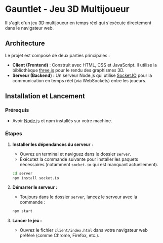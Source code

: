 # Gauntlet - Jeu 3D Multijoueur

Il s'agit d'un jeu 3D multijoueur en temps réel qui s'exécute directement dans le navigateur web.

## Architecture

Le projet est composé de deux parties principales :

*   **Client (Frontend)** : Construit avec HTML, CSS et JavaScript. Il utilise la bibliothèque [three.js](https://threejs.org/) pour le rendu des graphismes 3D.
*   **Serveur (Backend)** : Un serveur Node.js qui utilise [Socket.IO](https://socket.io/) pour la communication en temps réel (via WebSockets) entre les joueurs.

## Installation et Lancement

### Prérequis

*   Avoir [Node.js](https://nodejs.org/) et npm installés sur votre machine.

### Étapes

1.  **Installer les dépendances du serveur :**
    *   Ouvrez un terminal et naviguez dans le dossier `server`.
    *   Exécutez la commande suivante pour installer les paquets nécessaires (notamment `socket.io` qui est manquant actuellement).
    ```bash
    cd server
    npm install socket.io
    ```

2.  **Démarrer le serveur :**
    *   Toujours dans le dossier `server`, lancez le serveur avec la commande :
    ```bash
    npm start
    ```

3.  **Lancer le jeu :**
    *   Ouvrez le fichier `client/index.html` dans votre navigateur web préféré (comme Chrome, Firefox, etc.).
